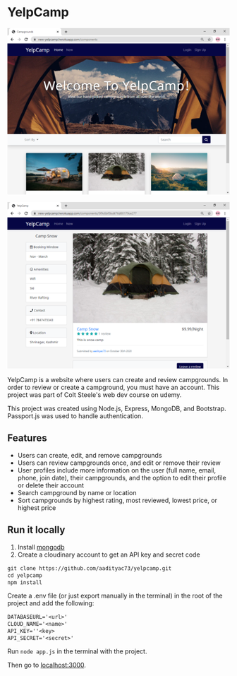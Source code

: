# YelpCamp

![Image 1](https://raw.githubusercontent.com/aadityac73/yelpcamp/master/screenshots/image1.png)

![Image 2](https://raw.githubusercontent.com/aadityac73/yelpcamp/master/screenshots/image2.png)  

YelpCamp is a website where users can create and review campgrounds. In order to review or create a campground, you must have an account. This project was part of Colt Steele's web dev course on udemy.  

This project was created using Node.js, Express, MongoDB, and Bootstrap. Passport.js was used to handle authentication.  

## Features
* Users can create, edit, and remove campgrounds
* Users can review campgrounds once, and edit or remove their review
* User profiles include more information on the user (full name, email, phone, join date), their campgrounds, and the option to edit their profile or delete their account
* Search campground by name or location
* Sort campgrounds by highest rating, most reviewed, lowest price, or highest price

## Run it locally
1. Install [mongodb](https://www.mongodb.com/)
2. Create a cloudinary account to get an API key and secret code

```
git clone https://github.com/aadityac73/yelpcamp.git
cd yelpcamp
npm install
```

Create a .env file (or just export manually in the terminal) in the root of the project and add the following:  

```
DATABASEURL='<url>'
CLOUD_NAME='<name>'
API_KEY=''<key>
API_SECRET='<secret>'
```

Run ```node app.js``` in the terminal with the project.  

Then go to [localhost:3000](http://localhost:3000/).
